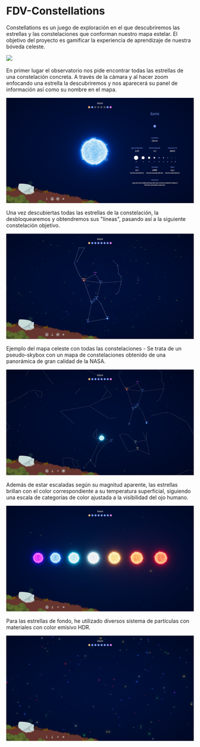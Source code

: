 # FDV-Constellations

Constellations es un juego de exploración en el que descubriremos las estrellas y las constelaciones que conforman nuestro mapa estelar. El objetivo del proyecto es gamificar la experiencia de aprendizaje de nuestra bóveda celeste.

![](Gif-Constellations.gif)

En primer lugar el observatorio nos pide encontrar todas las estrellas de una constelación concreta. A través de la cámara y al hacer zoom enfocando una estrella la descubriremos y nos aparecerá su panel de información así como su nombre en el mapa.

![](Screenshot_1.PNG)

Una vez descubiertas todas las estrellas de la constelación, la desbloquearemos y obtendremos sus "líneas", pasando así a la siguiente constelación objetivo.

![](Screenshot_2.PNG)

Ejemplo del mapa celeste con todas las constelaciones - Se trata de un pseudo-skybox con un mapa de constelaciones obtenido de una panorámica de gran calidad de la NASA.

![](Screenshot_3.PNG)

Además de estar escaladas según su magnitud aparente, las estrellas brillan con el color correspondiente a su temperatura superficial, siguiendo una escala de categorías de color ajustada a la visibilidad del ojo humano.

![](Screenshot_4.PNG)

Para las estrellas de fondo, he utilizado diversos sistema de partículas con materiales con color emisivo HDR.

![](Screenshot_5.PNG)
